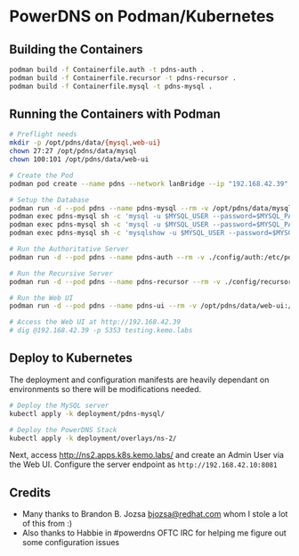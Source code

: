 # PowerDNS on Podman/Kubernetes

## Building the Containers

```bash
podman build -f Containerfile.auth -t pdns-auth .
podman build -f Containerfile.recursor -t pdns-recursor .
podman build -f Containerfile.mysql -t pdns-mysql .
```

## Running the Containers with Podman

```bash
# Preflight needs
mkdir -p /opt/pdns/data/{mysql,web-ui}
chown 27:27 /opt/pdns/data/mysql
chown 100:101 /opt/pdns/data/web-ui

# Create the Pod
podman pod create --name pdns --network lanBridge --ip "192.168.42.39" -p 5300 -p 5353 -p 3306 -p 80

# Setup the Database
podman run -d --pod pdns --name pdns-mysql --rm -v /opt/pdns/data/mysql:/var/lib/mysql/data:Z pdns-mysql
podman exec pdns-mysql sh -c 'mysql -u $MYSQL_USER --password=$MYSQL_PASSWORD $MYSQL_DATABASE < /opt/app-root/src/mysql-init/schema.sql'
podman exec pdns-mysql sh -c 'mysql -u $MYSQL_USER --password=$MYSQL_PASSWORD $MYSQL_DATABASE < /opt/app-root/src/mysql-init/enable_fkeys.sql'
podman exec pdns-mysql sh -c 'mysqlshow -u $MYSQL_USER --password=$MYSQL_PASSWORD $MYSQL_DATABASE;'

# Run the Authoritative Server
podman run -d --pod pdns --name pdns-auth --rm -v ./config/auth:/etc/pdns:Z pdns-auth

# Run the Recursive Server
podman run -d --pod pdns --name pdns-recursor --rm -v ./config/recursor:/etc/pdns-recursor:Z pdns-recursor

# Run the Web UI
podman run -d --pod pdns --name pdns-ui --rm -v /opt/pdns/data/web-ui:/data:Z docker.io/powerdnsadmin/pda-legacy

# Access the Web UI at http://192.168.42.39
# dig @192.168.42.39 -p 5353 testing.kemo.labs
```

## Deploy to Kubernetes

The deployment and configuration manifests are heavily dependant on environments so there will be modifications needed.

```bash
# Deploy the MySQL server
kubectl apply -k deployment/pdns-mysql/

# Deploy the PowerDNS Stack
kubectl apply -k deployment/overlays/ns-2/
```

Next, access http://ns2.apps.k8s.kemo.labs/ and create an Admin User via the Web UI.  Configure the server endpoint as `http://192.168.42.10:8081`

## Credits

- Many thanks to Brandon B. Jozsa <bjozsa@redhat.com> whom I stole a lot of this from :)
- Also thanks to Habbie in #powerdns OFTC IRC for helping me figure out some configuration issues